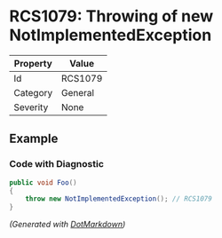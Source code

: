 # RCS1079: Throwing of new NotImplementedException

| Property | Value   |
| -------- | ------- |
| Id       | RCS1079 |
| Category | General |
| Severity | None    |

## Example

### Code with Diagnostic

```csharp
public void Foo()
{
    throw new NotImplementedException(); // RCS1079
}
```


*\(Generated with [DotMarkdown](http://github.com/JosefPihrt/DotMarkdown)\)*